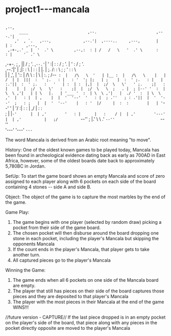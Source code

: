 # project1---mancala
                                                                         ,--,                   
          ____                          ,--.                          ,---.'|                   
        ,'  , `.   ,---,              ,--.'|  ,----..     ,---,       |   | :      ,---,        
     ,-+-,.' _ |  '  .' \         ,--,:  : | /   /   \   '  .' \      :   : |     '  .' \       
  ,-+-. ;   , || /  ;    '.    ,`--.'`|  ' :|   :     : /  ;    '.    |   ' :    /  ;    '.     
 ,--.'|'   |  ;|:  :       \   |   :  :  | |.   |  ;. /:  :       \   ;   ; '   :  :       \    
|   |  ,', |  '::  |   /\   \  :   |   \ | :.   ; /--` :  |   /\   \  '   | |__ :  |   /\   \   
|   | /  | |  |||  :  ' ;.   : |   : '  '; |;   | ;    |  :  ' ;.   : |   | :.'||  :  ' ;.   :  
'   | :  | :  |,|  |  ;/  \   \'   ' ;.    ;|   : |    |  |  ;/  \   \'   :    ;|  |  ;/  \   \ 
;   . |  ; |--' '  :  | \  \ ,'|   | | \   |.   | '___ '  :  | \  \ ,'|   |  ./ '  :  | \  \ ,' 
|   : |  | ,    |  |  '  '--'  '   : |  ; .''   ; : .'||  |  '  '--'  ;   : ;   |  |  '  '--'   
|   : '  |/     |  :  :        |   | '`--'  '   | '/  :|  :  :        |   ,/    |  :  :         
;   | |`-'      |  | ,'        '   : |      |   :    / |  | ,'        '---'     |  | ,'         
|   ;/          `--''          ;   |.'       \   \ .'  `--''                    `--''           
'---'                          '---'          `---`                                             
                                                                                                

The word Mancala is derived from an Arabic root meaning "to move".

History:  One of the oldest known games to be played today, Mancala has been found in archeological evidence dating back as early as 700AD in East Africa, however, some of the oldest boards date back to approximately 5,780BC in Jordan.

SetUp:  To start the game board shows an empty Mancala and score of zero assigned to each player along with 6 pockets on each side of the board containing 4 stones -- side A and side B.

Object:  The object of the game is to capture the most marbles by the end of the game.

Game Play:  
  1. The game begins with one player (selected by random draw) picking a pocket from their side of the game board.
  2. The chosen pocket will then disburse around the board dropping one stone in each pocket, including the player's Mancala but skipping the opponents Mancala
  3. If the count ends in the player's Mancala, that player gets to take another turn.
  4. All captured pieces go to the player's Mancala

Winning the Game:
  1. The game ends when all 6 pockets on one side of the Mancala board are empty.
  2. The player that still has pieces on their side of the board captures those pieces and they are deposited to that player's Mancala
  3. The player with the most pieces in their Mancala at the end of the game WINS!!!



  //future version - CAPTURE// If the last piece dropped is in an empty pocket on the player's side of the board, that piece along with any pieces in the pocket directly opposite are moved to the player's Mancala